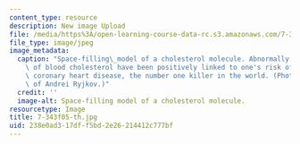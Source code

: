 ```yaml
---
content_type: resource
description: New image Upload
file: /media/https%3A/open-learning-course-data-rc.s3.amazonaws.com/7-343-a-love-hate-relationship-cholesterol-in-health-and-disease-fall-2005/238e0ad317dff5bd2e26214412c777bf_7-343f05-th.jpg
file_type: image/jpeg
image_metadata:
  caption: "Space-filling\_model of a cholesterol molecule. Abnormally high levels\
    \ of blood cholesterol have been positively linked to one's risk of developing\
    \ coronary heart disease, the number one killer in the world. (Photograph courtesy\
    \ of Andrei Ryjkov.)"
  credit: ''
  image-alt: Space-filling model of a cholesterol molecule.
resourcetype: Image
title: 7-343f05-th.jpg
uid: 238e0ad3-17df-f5bd-2e26-214412c777bf
---
```

